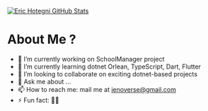 [![Eric Hotegni GitHub Stats](https://github-readme-stats.vercel.app/api?username=averymkv3&count_private=true&show_icons=true&theme=merko)](https://github.com/averymkv3/github-readme-stats)

# About Me ?
- 🔭 I’m currently working on SchoolManager project
- 🌱 I’m currently learning dotnet Orlean, TypeScript, Dart, Flutter
- 👯 I’m looking to collaborate on exciting dotnet-based projects
- 💬 Ask me about ...
- 📫 How to reach me: mail me at ienoverse@gmail.com
- ⚡ Fun fact: 👀👀

